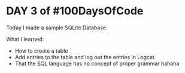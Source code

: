 <h1 style ="bold">DAY 3 of #100DaysOfCode</h1>

Today I made a sample SQLite Database. 

What I learned:
<ul>
<li>How to create a table</li>
<li>Add entries to the table and log out the entries in Logcat</li>
<li>That the SQL language has no concept of proper grammar hahaha</li>
</ul>
